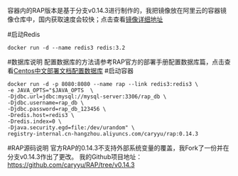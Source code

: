 容器内的RAP版本是基于分支v0.14.3进行制作的，我把镜像放在阿里云的容器镜像仓库中，国内获取速度会较快；点击查看[镜像详细地址](https://dev.aliyun.com/detail.html?spm=5176.1972343.2.4.xU6PVK&repoId=30344)

#启动Redis
```
docker run -d --name redis3 redis:3.2
```
#数据库说明
配置数据库的方法请参考RAP官方的部署手册配置数据库篇，点击查看[Centos中文部署文档配置数据库](https://github.com/thx/RAP/wiki/deploy_on_centos_cn)
#启动容器
```
docker run -d -p 8080:8080 --name rap --link redis3:redis3 \
-e JAVA_OPTS="$JAVA_OPTS  \
-Djdbc.url=jdbc:mysql://mysql-server:3306/rap_db \
-Djdbc.username=rap_db \
-Djdbc.password=rap_db_123456 \
-Dredis.host=redis3 \
-Dredis.index=0 \
-Djava.security.egd=file:/dev/urandom" \
registry-internal.cn-hangzhou.aliyuncs.com/caryyu/rap:0.14.3
```

#RAP源码说明
官方RAP的0.14.3不支持外部系统变量的覆盖，我Fork了一份并在分支v0.14.3作出了更改。
我的Github项目地址：https://github.com/caryyu/RAP/tree/v0.14.3
